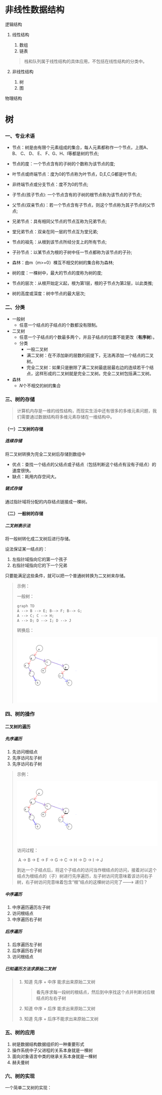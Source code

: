 # 非线性数据结构



逻辑结构

1. 线性结构

    1. 数组
    2. 链表

    > 栈和队列属于线性结构的具体应用，不包括在线性结构的分类中。

2. 非线性结构

    1. 树
    2. 图

    

物理结构



# 树

### 一、专业术语

- 节点：树是由有限个元素组成的集合，每人元素都称作一个节点，上图A、B、 C、 D、 E、 F、G、H、I等都是树的节点;

- 节点的度：一个节点含有的子树的个数称为该节点的度;
- 叶节点或终端节点：度为0的节点称为叶节点，D,E,C,G都是叶节点;
- 非终端节点或分支节点：度不为0的节点;
- 子节点(孩子节点): 一个节点含有的子树的根节点称为该节点的子节点;
- 父节点(双亲节点)：若一个节点含有子节点，则这个节点称为其子节点的父节点;
- 兄弟节点：具有相同父节点的节点互称为兄弟节点;
- 堂兄弟节点：双亲在同一层的节点互为堂兄弟;
- 节点的祖先：从根到该节点所经分支上的所有节点;
- 子孙节点：以某节点为根的子树中任一节点都称为该节点的子孙;
- 森林：由m（m>=0）棵互不相交的树的集合称为森林;
- 树的度：一棵树中，最大的节点的度称为树的度;
- 节点的层次：从根开始定义起，根为第1层，根的子节点为第2层，以此类推;
- 树的高度或深度：树中节点的最大层次;



### 二、分类

- 一般树
    - 任意一个结点的子结点的个数都没有限制。
- 二叉树
    - 任意一个子结点的个数最多两个，并且子结点的位置不能更改（**有序树**）。
    - 分类
        - 一般二叉树
        - 满二叉树：在不添加新的层数的前提下，无法再添加一个结点的二叉树。
        - 完全二叉树：如果只是删除了满二叉树最底层最右边的连续若干个结点，这样形成的二叉树就是完全二叉树。完全二叉树包括满二叉树。
- 森林
    - $N$个不相交的树的集合



### 三、树的存储

> 计算机内存是一维的线性结构，而现实生活中还有很多的多维元素问题，我们需要通过数据结构将多维元素存储在一维结构中。

#### （一）二叉树的存储

##### 连续存储

将二叉树转换为完全二叉树后存储到数组中

- 优点：查找一个结点的父结点或子结点（包括判断这个结点有没有子结点）的速度很快。
- 缺点：耗用内存空间大。

##### 链式存储

通过指针域将分配的内存结点链接成一棵树。



#### （二）一般树的存储

##### 二叉树表示法

将一般树转化成二叉树后进行存储。

设法保证某一结点的：

1. 左指针域指向它的第一个孩子
2. 右指针域指向它的下一个兄弟

只要能满足这些条件，就可以把一个普通树转换为二叉树来存储。

> 示例：
>
> 一般树：
>
> ```mermaid
> graph	TD
> A --> B --> E; B--> F; B--> G; 
> A --> C; C --> H;
> A --> D; D --> I; D --> J
> ```
>
> 转换后：
>
> <img src="img/tree_0.png" alt="一般树转换成二叉树" style="zoom:200%;" />







### 四、树的操作

#### 二叉树的遍历

##### 先序遍历

1. 先访问根结点
2. 先序访问左子树
3. 先序访问右子树

> 示例：
>
> <img src="img/tree_0.png" alt="一般树转换成二叉树" style="zoom:200%;" />访问过程：
>
> ​	A -> B -> E -> F -> G -> C -> H -> D -> I -> J
>
> 
>
> 到达一个子结点后，将这个子结点的访问当作根结点的访问，接着对以这个结点为根结点的（子）树进行先序遍历，左子树访问完意味着该访问右子树，右子树访问完意味着包含“根”结点的这棵树访问完了---> 递归？

##### 中序遍历

1. 中序遍历遍历左子树
2. 访问根结点
3. 中序遍历右子树

##### 后序遍历 

1. 后序遍历左子树
2. 后序遍历右子树
3. 访问根结点



##### 已知遍历方法求原始二叉树

> 1. 知道 先序 + 中序 能求出来原始二叉树
>
>     > 看先序求每一段树的根结点，然后到中序找这个点并判断对应根结点的左右子树
>
> 2. 知道 中序 + 后序 能求出来原始二叉树
>
>     > 
>
> 3. 知道 先序 + 后序不能求出来原始二叉树



### 五、树的应用

1. 树是数据结构数据组织的一种重要形式
2. 操作系统中子父进程的关系本身就是一棵树
3. 面向对象语言中类的继承关系本身就是一棵树
4. 赫夫曼树



### 六、树的实现

一个简单二叉树的实现：





